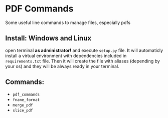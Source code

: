 # PDF Commands
Some useful line commands to manage files, especially pdfs


## Install: Windows and Linux
open terminal **as administrator!** and execute `setup.py` file. It will automaticly install a virtual environment with dependencies included in `requirements.txt` file. Then it will create the file with aliases (depending by your os) and they will be always ready in your terminal.


## Commands:
* `pdf_commands`
* `fname_format`
* `merge_pdf`
* `slice_pdf`